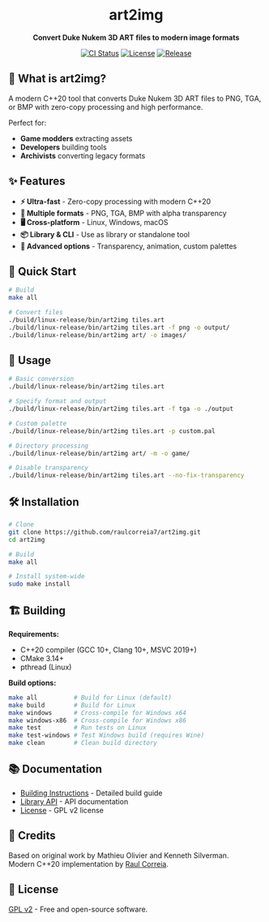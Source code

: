 <div align="center">
  <h1>art2img</h1>
  <p><strong>Convert Duke Nukem 3D ART files to modern image formats</strong></p>
  <p>
    <a href="https://github.com/raulcorreia7/art2img/actions"><img src="https://github.com/raulcorreia7/art2img/workflows/CI/badge.svg" alt="CI Status"></a>
    <a href="LICENSE"><img src="https://img.shields.io/github/license/raulcorreia7/art2img" alt="License"></a>
    <a href="https://github.com/raulcorreia7/art2img/releases"><img src="https://img.shields.io/github/v/release/raulcorreia7/art2img" alt="Release"></a>
  </p>
</div>

## 🎯 What is art2img?

A modern C++20 tool that converts Duke Nukem 3D ART files to PNG, TGA, or BMP with zero-copy processing and high performance.

Perfect for:
- **Game modders** extracting assets
- **Developers** building tools
- **Archivists** converting legacy formats

## ✨ Features

- **⚡ Ultra-fast** - Zero-copy processing with modern C++20
- **🎨 Multiple formats** - PNG, TGA, BMP with alpha transparency
- **🖥️ Cross-platform** - Linux, Windows, macOS
- **📦 Library & CLI** - Use as library or standalone tool
- **🔧 Advanced options** - Transparency, animation, custom palettes

## 🚀 Quick Start

```bash
# Build
make all

# Convert files
./build/linux-release/bin/art2img tiles.art
./build/linux-release/bin/art2img tiles.art -f png -o output/
./build/linux-release/bin/art2img art/ -o images/
```

## 📖 Usage

```bash
# Basic conversion
./build/linux-release/bin/art2img tiles.art

# Specify format and output
./build/linux-release/bin/art2img tiles.art -f tga -o ./output

# Custom palette
./build/linux-release/bin/art2img tiles.art -p custom.pal

# Directory processing
./build/linux-release/bin/art2img art/ -m -o game/

# Disable transparency
./build/linux-release/bin/art2img tiles.art --no-fix-transparency
```

## 🛠️ Installation

```bash
# Clone
git clone https://github.com/raulcorreia7/art2img.git
cd art2img

# Build
make all

# Install system-wide
sudo make install
```

## 🏗️ Building

**Requirements:**
- C++20 compiler (GCC 10+, Clang 10+, MSVC 2019+)
- CMake 3.14+
- pthread (Linux)

**Build options:**
```bash
make all          # Build for Linux (default)
make build        # Build for Linux
make windows      # Cross-compile for Windows x64
make windows-x86  # Cross-compile for Windows x86
make test         # Run tests on Linux
make test-windows # Test Windows build (requires Wine)
make clean        # Clean build directory
```

## 📚 Documentation

- [Building Instructions](BUILDING.md) - Detailed build guide
- [Library API](https://github.com/raulcorreia7/art2img) - API documentation
- [License](LICENSE) - GPL v2 license

## 🙏 Credits

Based on original work by Mathieu Olivier and Kenneth Silverman.  
Modern C++20 implementation by [Raul Correia](https://github.com/raulcorreia7).

## 📄 License

[GPL v2](LICENSE) - Free and open-source software.